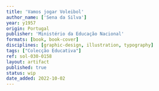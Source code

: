 ```yaml
---
title: 'Vamos jogar Voleibol'
author_name: ['Sena da Silva']
year: y1957
origin: Portugal
publisher: 'Ministério da Educação Nacional'
formats: [book, book-cover]
disciplines: [graphic-design, illustration, typography]
tags: ["Colecção Educativa"]
ref: sol-030-0158
layout: artifact
published: true
status: wip
date_added: 2022-10-02
---
```

